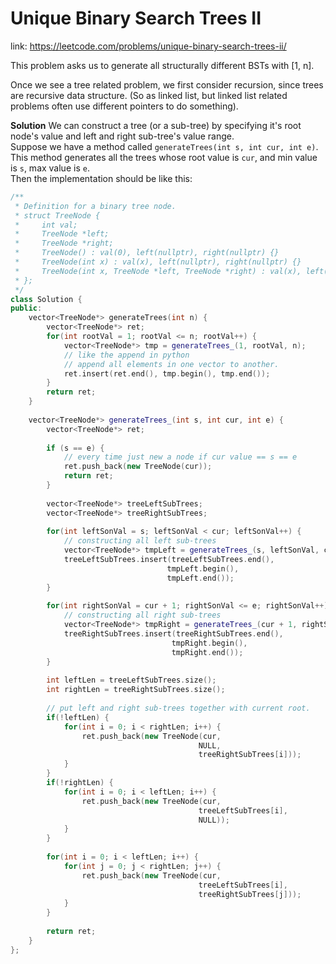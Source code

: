 # Unique Binary Search Trees II
link: https://leetcode.com/problems/unique-binary-search-trees-ii/

This problem asks us to generate all structurally different BSTs with [1, n].   

Once we see a tree related problem, we first consider recursion, since trees are recursive data structure. (So as linked list, but linked list related problems often use different pointers to do something).

**Solution**
We can construct a tree (or a sub-tree) by specifying it's root node's value and left and right sub-tree's value range.   
Suppose we have a method called `generateTrees(int s, int cur, int e)`. This method generates all the trees whose root value is `cur`, and min value is `s`, max value is `e`.   
Then the implementation should be like this:

```C++
/**
 * Definition for a binary tree node.
 * struct TreeNode {
 *     int val;
 *     TreeNode *left;
 *     TreeNode *right;
 *     TreeNode() : val(0), left(nullptr), right(nullptr) {}
 *     TreeNode(int x) : val(x), left(nullptr), right(nullptr) {}
 *     TreeNode(int x, TreeNode *left, TreeNode *right) : val(x), left(left), right(right) {}
 * };
 */
class Solution {
public:
    vector<TreeNode*> generateTrees(int n) {
        vector<TreeNode*> ret;
        for(int rootVal = 1; rootVal <= n; rootVal++) {
            vector<TreeNode*> tmp = generateTrees_(1, rootVal, n);
            // like the append in python
            // append all elements in one vector to another.
            ret.insert(ret.end(), tmp.begin(), tmp.end());
        }
        return ret;
    }
    
    vector<TreeNode*> generateTrees_(int s, int cur, int e) {
        vector<TreeNode*> ret;
        
        if (s == e) {
            // every time just new a node if cur value == s == e
            ret.push_back(new TreeNode(cur));
            return ret;
        }
        
        vector<TreeNode*> treeLeftSubTrees;
        vector<TreeNode*> treeRightSubTrees;
        
        for(int leftSonVal = s; leftSonVal < cur; leftSonVal++) {
            // constructing all left sub-trees
            vector<TreeNode*> tmpLeft = generateTrees_(s, leftSonVal, cur - 1);
            treeLeftSubTrees.insert(treeLeftSubTrees.end(),
                                   tmpLeft.begin(),
                                   tmpLeft.end());
        }
        
        for(int rightSonVal = cur + 1; rightSonVal <= e; rightSonVal++) {
            // constructing all right sub-trees
            vector<TreeNode*> tmpRight = generateTrees_(cur + 1, rightSonVal, e);
            treeRightSubTrees.insert(treeRightSubTrees.end(),
                                    tmpRight.begin(),
                                    tmpRight.end());
        }
        
        int leftLen = treeLeftSubTrees.size();
        int rightLen = treeRightSubTrees.size();
        
        // put left and right sub-trees together with current root.
        if(!leftLen) {
            for(int i = 0; i < rightLen; i++) {
                ret.push_back(new TreeNode(cur, 
                                          NULL,
                                          treeRightSubTrees[i]));
            }
        }
        if(!rightLen) {
            for(int i = 0; i < leftLen; i++) {
                ret.push_back(new TreeNode(cur,
                                          treeLeftSubTrees[i],
                                          NULL));
            }
        }
        
        for(int i = 0; i < leftLen; i++) {
            for(int j = 0; j < rightLen; j++) {
                ret.push_back(new TreeNode(cur,
                                          treeLeftSubTrees[i],
                                          treeRightSubTrees[j]));
            }
        }
        
        return ret;
    }
};
```